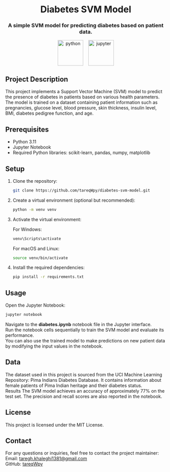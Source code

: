 <link rel="stylesheet" href="https://cdn.jsdelivr.net/gh/devicons/devicon@latest/devicon.min.css">
<h1 align="center">Diabetes SVM Model</h1>
<h3 align="center">A simple SVM model for predicting diabetes based on patient data.</h3>

<p align="center" style="display:flex; gap:16px; justify-content:center; align-items:center">
<a href="https://www.python.org/" target="_blank"><img src="https://cdn.jsdelivr.net/gh/devicons/devicon@latest/icons/python/python-original-wordmark.svg" alt="python" width="80px" height="80px"/></a>
<a href="https://jupyter.org/" target="_blank">
<img src="https://cdn.jsdelivr.net/gh/devicons/devicon@latest/icons/jupyter/jupyter-original-wordmark.svg" alt="jupyter" width="80px" height="80px"/></a>
</p>

## Project Description

This project implements a Support Vector Machine (SVM) model to predict the presence of diabetes in patients based on various health parameters. The model is trained on a dataset containing patient information such as pregnancies, glucose level, blood pressure, skin thickness, insulin level, BMI, diabetes pedigree function, and age.

## Prerequisites

-   Python 3.11
-   Jupyter Notebook
-   Required Python libraries: scikit-learn, pandas, numpy, matplotlib

## Setup

1.  Clone the repository:

    ```bash
    git clone https://github.com/tareqWpy/diabetes-svm-model.git
    ```

2.  Create a virtual environment (optional but recommended):

    ```bash
    python -m venv venv
    ```

3.  Activate the virtual environment:

    For Windows:

    ```bash
    venv\Scripts\activate
    ```

    For macOS and Linux:

    ```bash
    source venv/bin/activate
    ```

4.  Install the required dependencies:

    ```bash
    pip install -r requirements.txt
    ```

## Usage

Open the Jupyter Notebook:

```bash
jupyter notebook
```

Navigate to the **diabetes.ipynb** notebook file in the Jupyter interface.<br>
Run the notebook cells sequentially to train the SVM model and evaluate its performance.<br>
You can also use the trained model to make predictions on new patient data by modifying the input values in the notebook.<br>

## Data

The dataset used in this project is sourced from the UCI Machine Learning Repository: Pima Indians Diabetes Database. It contains information about female patients of Pima Indian heritage and their diabetes status.<br>
Results
The SVM model achieves an accuracy of approximately 77% on the test set. The precision and recall scores are also reported in the notebook.<br>

## License

This project is licensed under the MIT License.

## Contact

For any questions or inquiries, feel free to contact the project maintainer:<br>
Email: taregh.khaleghi1381@gmail.com<br>
GitHub: [tareqWpy](https://github.com/tareqWpy)<br>
